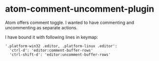 atom-comment-uncomment-plugin
=============================

Atom offers comment toggle. I wanted to have commenting and uncommenting as separate actions.

I have bound it with following lines in keymap:

    '.platform-win32 .editor, .platform-linux .editor':
      'ctrl-d': 'editor:comment-buffer-rows'
      'ctrl-shift-d': 'editor:uncomment-buffer-rows'
